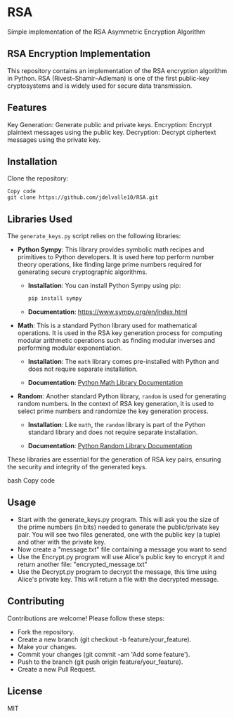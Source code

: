 # RSA
Simple implementation of the RSA Asymmetric Encryption Algorithm

## RSA Encryption Implementation
This repository contains an implementation of the RSA encryption algorithm in Python. RSA (Rivest–Shamir–Adleman) is 
one of the first public-key cryptosystems and is widely used for secure data transmission.

## Features
Key Generation: Generate public and private keys.
Encryption: Encrypt plaintext messages using the public key.
Decryption: Decrypt ciphertext messages using the private key.

## Installation
Clone the repository:
```
Copy code
git clone https://github.com/jdelvalle10/RSA.git
```
## Libraries Used

The `generate_keys.py` script relies on the following libraries:

- **Python Sympy**: This library provides symbolic math recipes and primitives to Python developers. It is used here top perform number theory operations, like finding large prime numbers required for generating secure cryptographic algorithms.

    - **Installation**: You can install Python Sympy using pip:

        ```bash
        pip install sympy
        ```

    - **Documentation**: https://www.sympy.org/en/index.html

- **Math**: This is a standard Python library used for mathematical operations. It is used in the RSA key generation process for computing modular arithmetic operations such as finding modular inverses and performing modular exponentiation.

    - **Installation**: The `math` library comes pre-installed with Python and does not require separate installation.

    - **Documentation**: [Python Math Library Documentation](https://docs.python.org/3/library/math.html)

- **Random**: Another standard Python library, `random` is used for generating random numbers. In the context of RSA key generation, it is used to select prime numbers and randomize the key generation process.

    - **Installation**: Like `math`, the `random` library is part of the Python standard library and does not require separate installation.

    - **Documentation**: [Python Random Library Documentation](https://docs.python.org/3/library/random.html)

These libraries are essential for the generation of RSA key pairs, ensuring the security and integrity of the generated keys.

bash
Copy code
## Usage
* Start with the generate_keys.py program. This will ask you the size of the prime numbers (in bits) needed to generate the public/private key pair. You will see two files generated, one with the public key (a tuple) and other with the private key. 
* Now create a "message.txt" file containing a message you want to send 
* Use the Encrypt.py program will use Alice's public key to encrypt it and return another file: "encrypted_message.txt"
* Use the Decrypt.py program to decrypt the message, this time using Alice's private key. This will return a file with the decrypted message.

## Contributing
Contributions are welcome! Please follow these steps:

* Fork the repository.
* Create a new branch (git checkout -b feature/your_feature).
* Make your changes.
* Commit your changes (git commit -am 'Add some feature').
* Push to the branch (git push origin feature/your_feature).
* Create a new Pull Request.

## License
MIT

